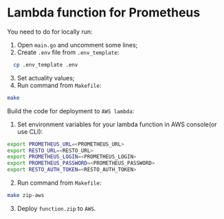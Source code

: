 # Lambda function for Prometheus

You need to do for locally run:
1. Open `main.go` and uncomment some lines;
2. Create `.env` file from `.env_template`:
```bash
  cp .env_template .env
```
3. Set actuality values;
4. Run command from `Makefile`:
```bash
make
```

Build the code for deployment to `AWS lambda`:
1. Set environment variables for your lambda function in AWS console(or use CLI):
```bash
export PROMETHEUS_URL=<PROMETHEUS_URL>
export RESTO_URL=<RESTO_URL>
export PROMETHEUS_LOGIN=<PROMETHEUS_LOGIN>
export PROMETHEUS_PASSWORD=<PROMETHEUS_PASSWORD>
export RESTO_AUTH_TOKEN=<RESTO_AUTH_TOKEN>
```
2. Run command from `Makefile`:
```bash
make zip-aws
```
3. Deploy `function.zip` to `AWS`.
